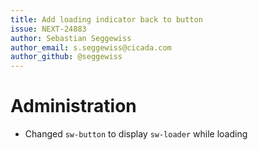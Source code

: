 ```yaml
---
title: Add loading indicator back to button
issue: NEXT-24883
author: Sebastian Seggewiss
author_email: s.seggewiss@cicada.com
author_github: @seggewiss
---
```

# Administration
* Changed `sw-button` to display `sw-loader` while loading
